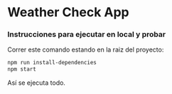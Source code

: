 # Weather Check App

### Instrucciones para ejecutar en local y probar
Correr este comando estando en la raiz del proyecto:
```bash
npm run install-dependencies
npm start
```
Así se ejecuta todo.

